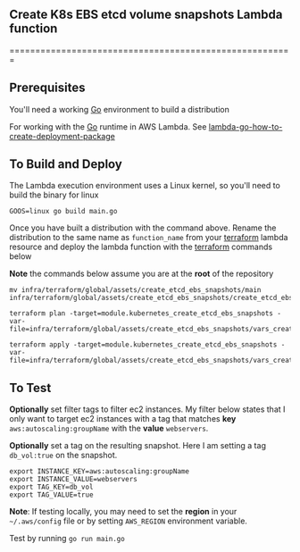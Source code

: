 ## Create K8s EBS etcd volume snapshots Lambda function
=======================================================

Prerequisites
-------------

You'll need a working [Go](www.golang.org/doc/) environment to build a distribution

For working with the [Go](www.golang.org) runtime in AWS Lambda. See [lambda-go-how-to-create-deployment-package](https://docs.aws.amazon.com/lambda/latest/dg/lambda-go-how-to-create-deployment-package.html)

To Build and Deploy
---------

The Lambda execution environment uses a Linux kernel, so you'll need to build the binary for linux
```
GOOS=linux go build main.go 

```

Once you have built a distribution with the command above. Rename the distribution to the same name as `function_name` from your [terraform](https://www.terraform.io/) lambda resource 
and deploy the lambda function with the [terraform](https://www.terraform.io/) commands below

__Note__ the commands below assume you are at the __root__ of the repository

```
mv infra/terraform/global/assets/create_etcd_ebs_snapshots/main infra/terraform/global/assets/create_etcd_ebs_snapshots/create_etcd_ebs_snapshot

terraform plan -target=module.kubernetes_create_etcd_ebs_snapshots -var-file=infra/terraform/global/assets/create_etcd_ebs_snapshots/vars_create_etcd_ebs_snapshots.tfvars

terraform apply -target=module.kubernetes_create_etcd_ebs_snapshots -var-file=infra/terraform/global/assets/create_etcd_ebs_snapshots/vars_create_etcd_ebs_snapshots.tfvars
```

To Test
-------

__Optionally__ set filter tags to filter ec2 instances.  My filter below states that I only want to target 
ec2 instances with a tag that matches __key__ `aws:autoscaling:groupName` with the __value__ `webservers`.

__Optionally__ set a tag on the resulting snapshot. Here I am setting a tag `db_vol:true` on the snapshot.


```
export INSTANCE_KEY=aws:autoscaling:groupName
export INSTANCE_VALUE=webservers
export TAG_KEY=db_vol
export TAG_VALUE=true
```

__Note__: If testing locally, you may need to set the __region__ in your `~/.aws/config` file or by setting 
`AWS_REGION` environment variable.

Test by running
`go run main.go`
